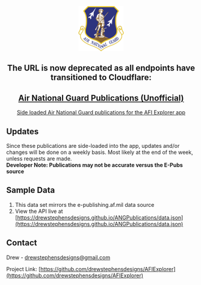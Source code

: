<div align="center">
  <a href="https://github.com/DrewStephensCoding/AFIExplorer">
    <img src="air-national-guard.png" alt="Logo" width="120" height="120">
  </a>
</div>

<h2 align="center">The URL is now deprecated as all endpoints have transitioned to Cloudflare:<a href= "https://afiexplorer.drewstephensdesigns.workers.dev/v2/"</a></h2>
<h2 align="center">Air National Guard Publications (Unofficial)</h2>
<p align="center">Side loaded Air National Guard publications for the 
  <a href="https://play.google.com/store/apps/details?id=io.github.drewstephenscoding.afiexplorer">AFI Explorer app</a>
</p>


## Updates
Since these publications are side-loaded into the app, updates and/or changes will be done on a weekly basis.  Most likely at the end of the week, unless requests are made. <br />
**Developer Note: Publications may not be accurate versus the E-Pubs source**

## Sample Data
1. This data set mirrors the e-publishing.af.mil data source
2. View the API live at [https://drewstephensdesigns.github.io/ANGPublications/data.json](https://drewstephensdesigns.github.io/ANGPublications/data.json)  


<!-- CONTACT -->
## Contact

Drew - drewstephensdesigns@gmail.com

Project Link: [https://github.com/drewstephensdesigns/AFIExplorer](https://github.com/drewstephensdesigns/AFIExplorer)
